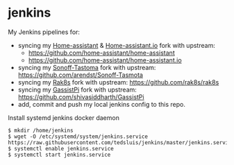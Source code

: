 # jenkins

My Jenkins pipelines for:

* syncing my [Home-assistant](https://github.com/tedsluis/home-assistant) & [Home-assistant.io](https://github.com/tedsluis/home-assistant.io) fork with upstream: 
  * https://github.com/home-assistant/home-assistant
  * https://github.com/home-assistant/home-assistant.io
* syncing my [Sonoff-Tastoma](https://github.com/tedsluis/Sonoff-Tasmota) fork with upstream: https://github.com/arendst/Sonoff-Tasmota
* syncing my [Rak8s](https://github.com/tedsluis/rak8s) fork with upstream: https://github.com/rak8s/rak8s
* syncing my [GassistPi](https://github.com/tedsluis/GassistPi) fork with upstream: https://github.com/shivasiddharth/GassistPi
* add, commit and push my local jenkins config to this repo. 

Install systemd jenkins docker daemon
```
$ mkdir /home/jenkins
$ wget -O /etc/systemd/system/jenkins.service https://raw.githubusercontent.com/tedsluis/jenkins/master/jenkins.service
$ systemctl enable jenkins.service
$ systemctl start jenkins.service
```

